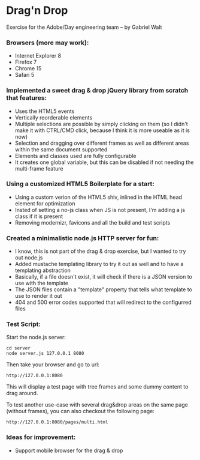Drag'n Drop
===========

Exercise for the Adobe/Day engineering team – by Gabriel Walt

### Browsers (more may work):
* Internet Explorer 8
* Firefox 7
* Chrome 15
* Safari 5

### Implemented a sweet drag & drop jQuery library from scratch that features:
* Uses the HTML5 events
* Vertically reorderable elements
* Multiple selections are possible by simply clicking on them (so I didn't make it with CTRL/CMD click, because I think it is more useable as it is now)
* Selection and dragging over different frames as well as different areas within the same document supported
* Elements and classes used are fully configurable
* It creates one global variable, but this can be disabled if not needing the multi-frame feature

### Using a customized HTML5 Boilerplate for a start:
* Using a custom verion of the HTML5 shiv, inlined in the HTML head element for optimization
* Insted of setting a no-js class when JS is not present, I'm adding a js class if it is present
* Removing modernizr, favicons and all the build and test scripts

### Created a minimalistic node.js HTTP server for fun:
* I know, this is not part of the drag & drop exercise, but I wanted to try out node.js
* Added mustache templating library to try it out as well and to have a templating abstraction
* Basically, if a file doesn't exist, it will check if there is a JSON version to use with the template
* The JSON files contain a "template" property that tells what template to use to render it out
* 404 and 500 error codes supported that will redirect to the configurred files

### Test Script:
Start the node.js server:

    cd server
    node server.js 127.0.0.1 8080

Then take your browser and go to url:

    http://127.0.0.1:8080

This will display a test page with tree frames and some dummy content to drag around.

To test another use-case with several drag&drop areas on the same page (without frames), you can also checkout the following page:

    http://127.0.0.1:8080/pages/multi.html

### Ideas for improvement:
* Support mobile browser for the drag & drop
